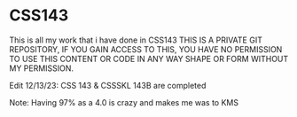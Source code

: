 # CSS143
This is all my work that i have done in CSS143
THIS IS A PRIVATE GIT REPOSITORY, IF YOU GAIN ACCESS TO THIS, YOU HAVE NO PERMISSION TO USE THIS CONTENT OR CODE IN ANY WAY SHAPE OR FORM WITHOUT MY PERMISSION.

Edit 12/13/23: CSS 143 & CSSSKL 143B are completed

Note: Having 97% as a 4.0 is crazy and makes me was to KMS
